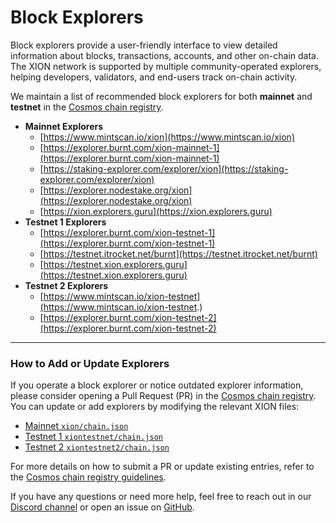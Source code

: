 # Block Explorers

Block explorers provide a user-friendly interface to view detailed information about blocks, transactions, accounts, and other on-chain data. The XION network is supported by multiple community-operated explorers, helping developers, validators, and end-users track on-chain activity.

We maintain a list of recommended block explorers for both **mainnet** and **testnet** in the [Cosmos chain registry](https://github.com/cosmos/chain-registry).

* **Mainnet Explorers**
  * [https://www.mintscan.io/xion](https://www.mintscan.io/xion)
  * [https://explorer.burnt.com/xion-mainnet-1](https://explorer.burnt.com/xion-mainnet-1)
  * [https://staking-explorer.com/explorer/xion](https://staking-explorer.com/explorer/xion)
  * [https://explorer.nodestake.org/xion](https://explorer.nodestake.org/xion)
  * [https://xion.explorers.guru](https://xion.explorers.guru)
* **Testnet 1 Explorers**
  * [https://explorer.burnt.com/xion-testnet-1](https://explorer.burnt.com/xion-testnet-1)
  * [https://testnet.itrocket.net/burnt](https://testnet.itrocket.net/burnt)
  * [https://testnet.xion.explorers.guru](https://testnet.xion.explorers.guru)
* **Testnet 2 Explorers**
  * [https://www.mintscan.io/xion-testnet](https://www.mintscan.io/xion-testnet.)
  * [https://explorer.burnt.com/xion-testnet-2](https://explorer.burnt.com/xion-testnet-2)

***

### How to Add or Update Explorers

If you operate a block explorer or notice outdated explorer information, please consider opening a Pull Request (PR) in the [Cosmos chain registry](https://github.com/cosmos/chain-registry). You can update or add explorers by modifying the relevant XION files:

* [Mainnet `xion/chain.json`](https://github.com/cosmos/chain-registry/blob/master/xion/chain.json)
* [Testnet 1 `xiontestnet/chain.json`](https://github.com/cosmos/chain-registry/blob/master/testnets/xiontestnet/chain.json)
* [Testnet 2 `xiontestnet2/chain.json`](https://github.com/cosmos/chain-registry/blob/master/testnets/xiontestnet2/chain.json)

For more details on how to submit a PR or update existing entries, refer to the [Cosmos chain registry guidelines](https://github.com/cosmos/chain-registry#contributing).



If you have any questions or need more help, feel free to reach out in our [Discord channel](https://discord.gg/...) or open an issue on [GitHub](https://github.com/burnt-labs/xion).
